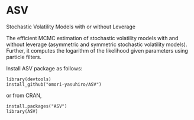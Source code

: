 # ASV
Stochastic Volatility Models with or without Leverage

The efficient MCMC estimation of stochastic volatility models with and without leverage (asymmetric and symmetric stochastic volatility models). Further, it computes the logarithm of the likelihood given parameters using particle filters.

Install ASV package as follows:
```
library(devtools)
install_github("omori-yasuhiro/ASV")
```
or from CRAN,
```
install.packages("ASV")
library(ASV)
```


